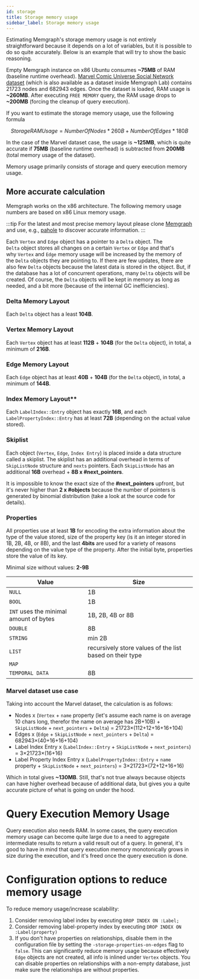 ```yaml
---
id: storage
title: Storage memory usage
sidebar_label: Storage memory usage
---
```


Estimating Memgraph's storage memory usage is not entirely straightforward
because it depends on a lot of variables, but it is possible to do so quite
accurately. Below is an example that will try to show the basic reasoning.

Empty Memgraph instance on x86 Ubuntu consumes **~75MB** of RAM (baseline
runtime overhead). [Marvel Comic Universe Social Network
dataset](https://memgraph.com/download/datasets/marvel-cinematic-universe/marvel-cinematic-universe.cypherl.gz)
(which is also available as a dataset inside Memgraph Lab) contains 21723 nodes
and 682943 edges. Once the dataset is loaded, RAM usage is **~260MB**. After
executing `FREE MEMORY` query, the RAM usage drops to **~200MB** (forcing the
cleanup of query execution).

If you want to estimate the storage memory usage, use the following formula

$$ StorageRAMUsage = NumberOfNodes*260B + NumberOfEdges*180B $$

In the case of the Marvel dataset case, the usage is **~125MB**, which is quite
accurate if **75MB** (baseline runtime overhead) is subtracted from **200MB**
(total memory usage of the dataset).

Memory usage primarily consists of storage and query execution memory usage.

## More accurate calculation

Memgraph works on the x86 architecture. The following memory usage numbers are
based on x86 Linux memory usage.

:::tip
For the latest and most precise memory layout please clone [Memgraph](https://github.com/memgraph/memgraph) and use, e.g., [pahole](https://github.com/PhilArmstrong/pahole-gdb) to discover accurate information.
:::

Each `Vertex` and `Edge` object has a pointer to a `Delta` object. The
`Delta` object stores all changes on a certain `Vertex` or `Edge` and that's
why `Vertex` and `Edge` memory usage will be increased by the memory of
the `Delta` objects they are pointing to. If there are few updates, there are
also few `Delta` objects because the latest data is stored in the object.
But, if the database has a lot of concurrent operations, many `Delta` objects
will be created. Of course, the `Delta` objects will be kept in memory as long as
needed, and a bit more (because of the internal GC inefficiencies).

### Delta Memory Layout

Each `Delta` object has a least **104B**.

### Vertex Memory Layout

Each `Vertex` object has at least **112B** + **104B**
(for the `Delta` object), in total, a minimum of **216B**.

### Edge Memory Layout

Each `Edge` object has at least **40B** + **104B** (for the `Delta` object), in
total, a minimum of **144B**.

### Index Memory Layout**

Each `LabelIndex::Entry` object has exactly **16B**, and each
`LabelPropertyIndex::Entry` has at least **72B** (depending on the actual value
stored).

### Skiplist

Each object (`Vertex`, `Edge`, `Index Entry`) is placed inside a data structure
called a skiplist. The skiplist has an additional overhead in terms of
`SkipListNode` structure and `nexts` pointers. Each `SkipListNode` has an
additional **16B** overhead + **8B x #next_pointers**.

It is impossible to know the exact size of the **#next_pointers** upfront, but
it's never higher than **2 x #objects** because the number of pointers is
generated by binomial distribution (take a look at the source code for details).

### Properties

All properties use at least **1B** for encoding the extra information about the
type of the value stored, size of the property key (is it an integer stored in
1B, 2B, 4B, or 8B), and the last **4bits** are used for a variety of reasons
depending on the value type of the property. After the initial byte, properties
store the value of its key.

Minimal size without values: **2-9B**

|Value                                  |Size                                                    |
|---------------------------------------|--------------------------------------------------------|
|`NULL`                                 |1B                                                      |
|`BOOL`                                 |1B                                                      |
|`INT` uses the minimal amount of bytes |1B, 2B, 4B or 8B                                        |
|`DOUBLE`                               |8B                                                      |
|`STRING`                               |min 2B                                                  |
|`LIST`                                 |recursively store values of the list based on their type|
|`MAP`                                  |                                                        |
|`TEMPORAL DATA`                        |8B                                                      |

### Marvel dataset use case

Taking into account the Marvel dataset, the calculation is as follows:

- Nodes x (`Vertex` + `name` property (let's assume each name is on average 10
chars long, therefor the name on average has 2B+10B) + `SkipListNode` + `next_pointers` +
`Delta`) = 21723×(112+12+16+16+104)
- Edges x (`Edge` + `SkipListNode` + `next_pointers` + `Delta`) = 682943×(40+16+16+104)
- Label Index Entry x (`LabelIndex::Entry` + `SkipListNode` + `next_pointers`) = 3×21723×(16+16)
- Label Property Index Entry x (`LabelPropertyIndex::Entry` + `name` property +
`SkipListNode` + `next_pointers`) = 3×21723×(72+12+16+16)

Which in total gives **~130MB**. Still, that's not true always because objects
can have higher overhead because of additional data, but gives you a quite
accurate picture of what is going on under the hood.

# Query Execution Memory Usage

Query execution also needs RAM. In some cases, the query execution memory usage
can become quite large due to a need to aggregate intermediate results to return
a valid result out of a query. In general, it's good to have in mind that query
execution memory monotonically grows in size during the execution, and it's
freed once the query execution is done.

# Configuration options to reduce memory usage

To reduce memory usage/increase scalability:

1. Consider removing label index by executing `DROP INDEX ON :Label;` 
2. Consider removing label-property index by executing `DROP INDEX ON
   :Label(property)` 
3. If you don't have properties on relationships, disable them in the
configuration file by setting the `-storage-properties-on-edges` flag to
`false`. This can significantly reduce memory usage because effectively `Edge`
 objects are not created, all info is inlined under `Vertex` objects. You can
disable properties on relationships with a non-empty database, just make sure
the relationships are without properties.